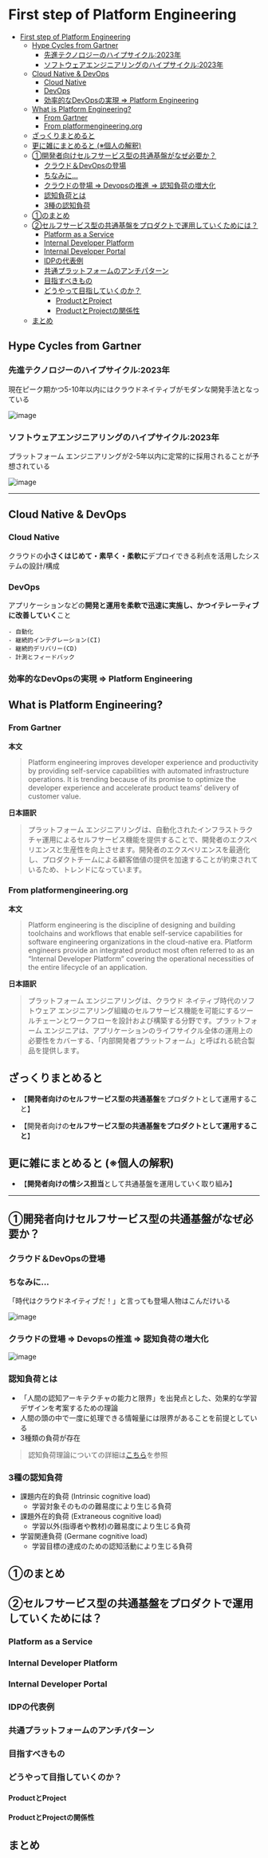 # First step of Platform  Engineering
<!-- TOC -->

- [First step of Platform  Engineering](#first-step-of-platform--engineering)
  - [Hype Cycles from Gartner](#hype-cycles-from-gartner)
    - [先進テクノロジーのハイプサイクル:2023年](#先進テクノロジーのハイプサイクル2023年)
    - [ソフトウェアエンジニアリングのハイプサイクル:2023年](#ソフトウェアエンジニアリングのハイプサイクル2023年)
  - [Cloud Native \& DevOps](#cloud-native--devops)
    - [Cloud Native](#cloud-native)
    - [DevOps](#devops)
    - [効率的なDevOpsの実現 =\> Platform Engineering](#効率的なdevopsの実現--platform-engineering)
  - [What is Platform Engineering?](#what-is-platform-engineering)
    - [From Gartner](#from-gartner)
    - [From platformengineering.org](#from-platformengineeringorg)
  - [ざっくりまとめると](#ざっくりまとめると)
  - [更に雑にまとめると (※個人の解釈)](#更に雑にまとめると-個人の解釈)
  - [①開発者向けセルフサービス型の共通基盤がなぜ必要か？](#開発者向けセルフサービス型の共通基盤がなぜ必要か)
    - [クラウド＆DevOpsの登場](#クラウドdevopsの登場)
    - [ちなみに...](#ちなみに)
    - [クラウドの登場 =\> Devopsの推進 =\> 認知負荷の増大化](#クラウドの登場--devopsの推進--認知負荷の増大化)
    - [認知負荷とは](#認知負荷とは)
    - [3種の認知負荷](#3種の認知負荷)
  - [①のまとめ](#のまとめ)
  - [②セルフサービス型の共通基盤をプロダクトで運用していくためには？](#セルフサービス型の共通基盤をプロダクトで運用していくためには)
    - [Platform as a Service](#platform-as-a-service)
    - [Internal Developer Platform](#internal-developer-platform)
    - [Internal Developer Portal](#internal-developer-portal)
    - [IDPの代表例](#idpの代表例)
    - [共通プラットフォームのアンチパターン](#共通プラットフォームのアンチパターン)
    - [目指すべきもの](#目指すべきもの)
    - [どうやって目指していくのか？](#どうやって目指していくのか)
      - [ProductとProject](#productとproject)
      - [ProductとProjectの関係性](#productとprojectの関係性)
  - [まとめ](#まとめ)

<!-- /TOC -->

## Hype Cycles from Gartner

### 先進テクノロジーのハイプサイクル:2023年

現在ピーク期かつ5-10年以内にはクラウドネイティブがモダンな開発手法となっている

![image](./image/hypesycle_for_emerging_technologies_2023.png)

### ソフトウェアエンジニアリングのハイプサイクル:2023年

プラットフォーム エンジニアリングが2-5年以内に定常的に採用されることが予想されている

![image](./image/hypesycle_for_software_engineering_2023.png)

---

## Cloud Native & DevOps

### Cloud Native

クラウドの**小さくはじめて・素早く・柔軟に**デプロイできる利点を活用したシステムの設計/構成

### DevOps

アプリケーションなどの**開発と運用を柔軟で迅速に実施し、かつイテレーティブに改善していく**こと

```
- 自動化
- 継続的インテグレーション(CI)
- 継続的デリバリー(CD)
- 計測とフィードバック
```

### 効率的なDevOpsの実現 => Platform Engineering

## What is Platform Engineering?

### From Gartner

**本文**

> Platform engineering improves developer experience and productivity by providing self-service capabilities with automated infrastructure operations. It is trending because of its promise to optimize the developer experience and accelerate product teams’ delivery of customer value.

**日本語訳**

> プラットフォーム エンジニアリングは、自動化されたインフラストラクチャ運用によるセルフサービス機能を提供することで、開発者のエクスペリエンスと生産性を向上させます。開発者のエクスペリエンスを最適化し、プロダクトチームによる顧客価値の提供を加速することが約束されているため、トレンドになっています。

### From platformengineering.org

**本文**

> Platform engineering is the discipline of designing and building toolchains and workflows that enable self-service capabilities for software engineering organizations in the cloud-native era. Platform engineers provide an integrated product most often referred to as an “Internal Developer Platform” covering the operational necessities of the entire lifecycle of an application.

**日本語訳**

> プラットフォーム エンジニアリングは、クラウド ネイティブ時代のソフトウェア エンジニアリング組織のセルフサービス機能を可能にするツールチェーンとワークフローを設計および構築する分野です。プラットフォーム エンジニアは、アプリケーションのライフサイクル全体の運用上の必要性をカバーする、「内部開発者プラットフォーム」と呼ばれる統合製品を提供します。

## ざっくりまとめると

- 【**開発者向けのセルフサービス型の共通基盤**をプロダクトとして運用すること】

- 【開発者向けの**セルフサービス型の共通基盤をプロダクトとして運用すること**】

## 更に雑にまとめると (※個人の解釈)

- 【**開発者向けの情シス担当**として共通基盤を運用していく取り組み】

---

## ①開発者向けセルフサービス型の共通基盤がなぜ必要か？

### クラウド＆DevOpsの登場

### ちなみに...

「時代はクラウドネイティブだ！」と言っても登場人物はこんだけいる

![image](./image/landscape.png)

### クラウドの登場 => Devopsの推進 => 認知負荷の増大化

![image](./image/cognitive_load.png)

### 認知負荷とは

- 「人間の認知アーキテクチャの能力と限界」を出発点とした、効果的な学習デザインを考案するための理論
- 人間の頭の中で一度に処理できる情報量には限界があることを前提としている
- 3種類の負荷が存在

> 認知負荷理論についての詳細は[こちら](https://zenn.dev/kangetsu_121/articles/6b31565dda6053#fn-433b-6)を参照

### 3種の認知負荷

- 課題内在的負荷 (Intrinsic cognitive load)
    - 学習対象そのものの難易度により生じる負荷
- 課題外在的負荷 (Extraneous cognitive load)
    - 学習以外(指導者や教材)の難易度により生じる負荷
- 学習関連負荷 (Germane cognitive load)
    - 学習目標の達成のための認知活動により生じる負荷

## ①のまとめ

## ②セルフサービス型の共通基盤をプロダクトで運用していくためには？

### Platform as a Service

### Internal Developer Platform

### Internal Developer Portal

### IDPの代表例

### 共通プラットフォームのアンチパターン

### 目指すべきもの

### どうやって目指していくのか？

#### ProductとProject

#### ProductとProjectの関係性

## まとめ